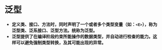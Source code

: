 # 泛型

+ **定义类、接口、方法时，同时声明了一个或者多个类型变量（如：`<E>`），称为泛型类、泛系接口、泛型方法。统称为泛型。**
+ **泛型提供了在编译阶段约束所能操作的数据类型，并自动进行检查的能力。这样可以避免强制类型转换，及其可能出现的异常。**

